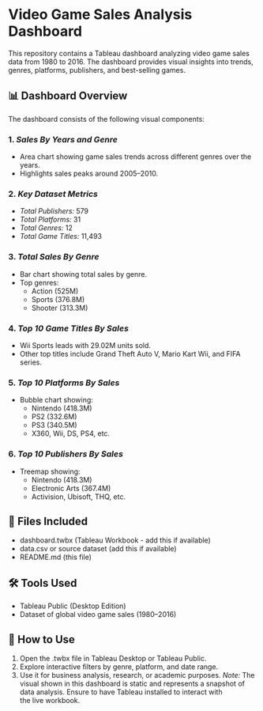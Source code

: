 # Video Game Sales Analysis Dashboard

This repository contains a Tableau dashboard analyzing video game sales data from 1980 to 2016. The dashboard provides visual insights into trends, genres, platforms, publishers, and best-selling games.

## 📊 Dashboard Overview

The dashboard consists of the following visual components:

### 1. *Sales By Years and Genre*
- Area chart showing game sales trends across different genres over the years.
- Highlights sales peaks around 2005–2010.

### 2. *Key Dataset Metrics*
- *Total Publishers:* 579
- *Total Platforms:* 31
- *Total Genres:* 12
- *Total Game Titles:* 11,493

### 3. *Total Sales By Genre*
- Bar chart showing total sales by genre.
- Top genres:
  - Action (525M)
  - Sports (376.8M)
  - Shooter (313.3M)

### 4. *Top 10 Game Titles By Sales*
- Wii Sports leads with 29.02M units sold.
- Other top titles include Grand Theft Auto V, Mario Kart Wii, and FIFA series.

### 5. *Top 10 Platforms By Sales*
- Bubble chart showing:
  - Nintendo (418.3M)
  - PS2 (332.6M)
  - PS3 (340.5M)
  - X360, Wii, DS, PS4, etc.

### 6. *Top 10 Publishers By Sales*
- Treemap showing:
  - Nintendo (418.3M)
  - Electronic Arts (367.4M)
  - Activision, Ubisoft, THQ, etc.

## 📁 Files Included
- dashboard.twbx (Tableau Workbook - add this if available)
- data.csv or source dataset (add this if available)
- README.md (this file)

## 🛠 Tools Used
- Tableau Public (Desktop Edition)
- Dataset of global video game sales (1980–2016)

## 📌 How to Use
1. Open the .twbx file in Tableau Desktop or Tableau Public.
2. Explore interactive filters by genre, platform, and date range.
3. Use it for business analysis, research, or academic purposes.
*Note:* The visual shown in this dashboard is static and represents a snapshot of data analysis. Ensure to have Tableau installed to interact with the live workbook.
